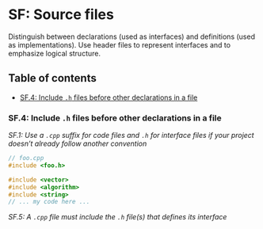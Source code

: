 # SF: Source files
Distinguish between declarations (used as interfaces) and definitions (used as implementations). Use header files to represent interfaces and to emphasize logical structure.

## Table of contents
* [SF.4: Include `.h` files before other declarations in a file](#sf4-include-h-files-before-other-declarations-in-a-file)

### SF.4: Include `.h` files before other declarations in a file
_SF.1: Use a `.cpp` suffix for code files and `.h` for interface files if your project doesn’t already follow another convention_
```cpp
// foo.cpp
#include <foo.h>

#include <vector>
#include <algorithm>
#include <string>
// ... my code here ...
```
_SF.5: A `.cpp` file must include the `.h` file(s) that defines its interface_
